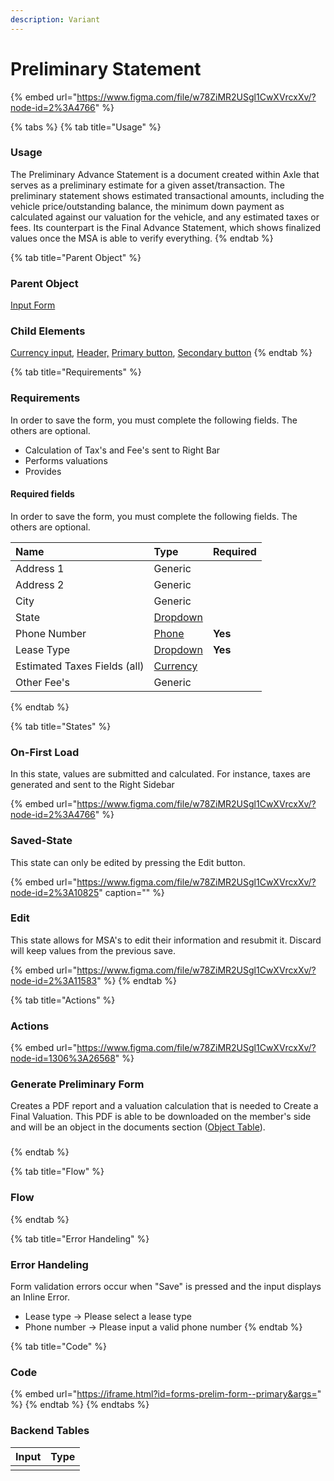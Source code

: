 ```yaml
---
description: Variant
---
```


# Preliminary Statement

{% embed url="https://www.figma.com/file/w78ZiMR2USgl1CwXVrcxXv/?node-id=2%3A4766" %}

{% tabs %}
{% tab title="Usage" %}
### **Usage**

The Preliminary Advance Statement is a document created within Axle that serves as a preliminary estimate for a given asset/transaction. The preliminary statement shows estimated transactional amounts, including the vehicle price/outstanding balance, the minimum down payment as calculated against our valuation for the vehicle, and any estimated taxes or fees. Its counterpart is the Final Advance Statement, which shows finalized values once the MSA is able to verify everything.
{% endtab %}

{% tab title="Parent Object" %}
### **Parent Object**

[Input Form](./)

### Child Elements

[Currency input](../input/currency-input.md), [Header,](../header/) [Primary button](../button/), [Secondary button](../button/secondary-button.md)
{% endtab %}

{% tab title="Requirements" %}
### Requirements

In order to save the form, you must complete the following fields. The others are optional.

* Calculation of Tax's and Fee's sent to Right Bar
* Performs valuations
* Provides 

#### Required fields

In order to save the form, you must complete the following fields. The others are optional.

| Name | Type | Required |
| :--- | :--- | :--- |
| Address 1 | Generic |  |
| Address 2 | Generic |  |
| City | Generic |  |
| State | [Dropdown](../dropdown.md) |  |
|  Phone Number | [Phone](../input/phone-number.md) | **Yes** |
|  Lease Type | [Dropdown](../dropdown.md) | **Yes** |
| Estimated Taxes Fields \(all\) | [Currency](../input/currency-input.md) |  |
| Other Fee's | Generic |  |
{% endtab %}

{% tab title="States" %}
### On-First Load

In this state, values are submitted and calculated. For instance, taxes are generated and sent to the Right Sidebar

{% embed url="https://www.figma.com/file/w78ZiMR2USgl1CwXVrcxXv/?node-id=2%3A4766" %}

### Saved-State

This state can only be edited by pressing the Edit button.

{% embed url="https://www.figma.com/file/w78ZiMR2USgl1CwXVrcxXv/?node-id=2%3A10825" caption="" %}

### Edit

This state allows for MSA's to edit their information and resubmit it. Discard will keep values from the previous save.

{% embed url="https://www.figma.com/file/w78ZiMR2USgl1CwXVrcxXv/?node-id=2%3A11583" %}
{% endtab %}

{% tab title="Actions" %}
### Actions

{% embed url="https://www.figma.com/file/w78ZiMR2USgl1CwXVrcxXv/?node-id=1306%3A26568" %}

### Generate Preliminary Form

Creates a PDF report and a valuation calculation that is needed to Create a Final Valuation. This PDF is able to be downloaded on the member's side and will be an object in the documents section \([Object Table](../task-tables/object-table/)\).

### 
{% endtab %}

{% tab title="Flow" %}
### Flow
{% endtab %}

{% tab title="Error Handeling" %}
### Error Handeling

Form validation errors occur when "Save" is pressed and the input displays an Inline Error. 

* Lease type -&gt; Please select a lease type
* Phone number -&gt; Please input a valid phone number
{% endtab %}

{% tab title="Code" %}
### Code

{% embed url="https://iframe.html?id=forms-prelim-form--primary&args=" %}
{% endtab %}
{% endtabs %}

### Backend Tables

| Input | Type |
| :--- | :--- |
|  |  |

